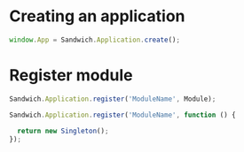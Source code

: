 # Creating an application

~~~js
window.App = Sandwich.Application.create();
~~~

# Register module
~~~js
Sandwich.Application.register('ModuleName', Module);

Sandwich.Application.register('ModuleName', function () {
  
  return new Singleton();
});
~~~
